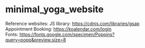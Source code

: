 # minimal_yoga_website
Reference websites:
JS library: https://cdnjs.com/libraries/gsap <br />
Appointment Booking: https://koalendar.com/login <br />
Fonts: https://fonts.google.com/specimen/Poppins?query=popp&preview.size=8 <br />

